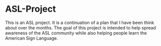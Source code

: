 # ASL-Project

This is an ASL project. It is a continuation of a plan that I have been think about over the months. The goal of this project is intended to help spread awareness of the ASL community while also helping people learn the American Sign Language. 